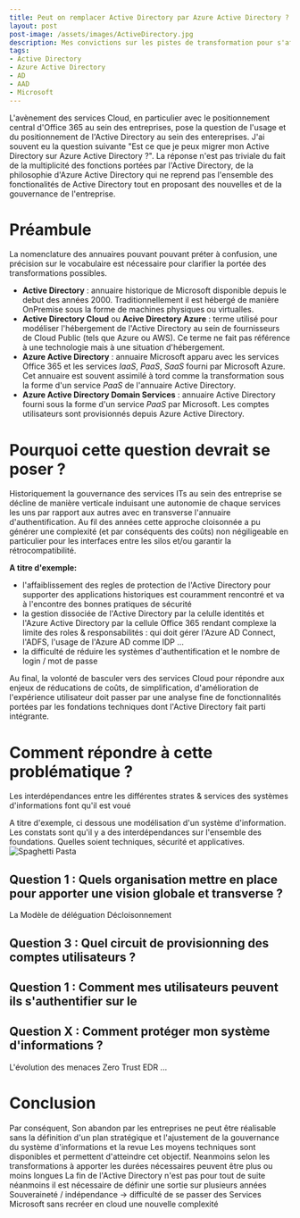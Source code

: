 ```yaml
---
title: Peut on remplacer Active Directory par Azure Active Directory ?
layout: post
post-image: /assets/images/ActiveDirectory.jpg
description: Mes convictions sur les pistes de transformation pour s'affranchir de l'Active Directory.
tags:
- Active Directory
- Azure Active Directory
- AD
- AAD
- Microsoft
---
```

L'avènement des services Cloud, en particulier avec le positionnement central d'Office 365 au sein des entreprises, pose la question de l'usage et du positionnement de l'Active Directory au sein des entereprises.
J'ai souvent eu la question suivante "Est ce que je peux migrer mon Active Directory sur Azure Active Directory ?". La réponse n'est pas triviale du fait de la multiplicité des fonctions portées par l'Active Directory, de la philosophie d'Azure Active Directory qui ne reprend pas l'ensemble des fonctionalités de Active Directory tout en proposant des nouvelles et de la gouvernance de l'entreprise.

# Préambule

La nomenclature des annuaires pouvant pouvant préter à confusion, une précision sur le vocabulaire est nécessaire pour clarifier la portée des transformations possibles.

* **Active Directory** : annuaire historique de Microsoft disponible depuis le debut des années 2000. Traditionnellement il est hébergé de manière OnPremise sous la forme de machines physiques ou virtualles.
* **Active Directory Cloud** ou **Acive Directory Azure** : terme utilisé pour modéliser l'hébergement de l'Active Directory au sein de fournisseurs de Cloud Public (tels que Azure ou AWS). Ce terme ne fait pas référence à une technologie mais à une situation d'hébergement.
* **Azure Active Directory** : annuaire Microsoft apparu avec les services Office 365 et les services *IaaS*, *PaaS*, *SaaS* fourni par Microsoft Azure. Cet annuaire est souvent assimilé à tord comme la transformation sous la forme d'un service *PaaS* de l'annuaire Active Directory.
* **Azure Active Directory Domain Services** : annuaire Active Directory fourni sous la forme d'un service *PaaS* par Microsoft. Les comptes utilisateurs sont provisionnés depuis Azure Active Directory.

# Pourquoi cette question devrait se poser ?

Historiquement la gouvernance des services ITs au sein des entreprise se décline de manière verticale induisant une autonomie de chaque services les uns par rapport aux autres avec en transverse l'annuaire d'authentification. Au fil des années cette approche cloisonnée a pu générer une complexité (et par conséquents des coûts) non négiligeable en particulier pour les interfaces entre les silos et/ou garantir la rétrocompatibilité. 

**A titre d'exemple:**
* l'affaiblissement des regles de protection de l'Active Directory pour supporter des applications historiques est couramment rencontré et va à l'encontre des bonnes pratiques de sécurité
* la gestion dissociée de l'Active Directory par la celulle identités et l'Azure Active Directory par la cellule Office 365 rendant complexe la limite des roles & responsabilités : qui doit gérer l'Azure AD Connect, l'ADFS, l'usage de l'Azure AD comme IDP ... 
* la difficulté de réduire les systèmes d'authentification et le nombre de login / mot de passe

Au final, la volonté de basculer vers des services Cloud pour répondre aux enjeux de réducations de coûts, de simplification, d'amélioration de l'expérience utilisateur doit passer par une analyse fine de fonctionnalités portées par les fondations techniques dont l'Active Directory fait parti intégrante.

# Comment répondre à cette problématique ?

Les interdépendances entre les différentes strates & services des systèmes d'informations font qu'il est voué 

A titre d'exemple, ci dessous une modélisation d'un système d'information. Les constats sont qu'il y a des interdépendances sur l'ensemble des foundations. Quelles soient techniques, sécurité et applicatives.
![Spaghetti Pasta](/assets/images/2021-06-01-MapEcosystème.png)



## **Question 1** : Quels organisation mettre en place pour apporter une vision globale et transverse ?




La 
Modèle de déléguation
Décloisonnement




## **Question 3** : Quel circuit de provisionning des comptes utilisateurs ?



## **Question 1** : Comment mes utilisateurs peuvent ils s'authentifier sur le 

## **Question X** : Comment protéger mon système d'informations ?

L'évolution des menaces Zero Trust EDR ...

# Conclusion

Par conséquent, Son abandon par les entreprises ne peut être réalisable sans la définition d'un plan stratégique et l'ajustement de la gouvernance du système d'informations et la revue 
Les moyens techniques sont disponibles et permettent d'atteindre cet objectif.
Neanmoins selon les transformations à apporter les durées nécessaires peuvent être plus ou moins longues
La fin de l'Active Directory n'est pas pour tout de suite néanmoins il est nécessaire de définir une sortie sur plusieurs années
Souveraineté / indépendance -> difficulté de se passer des Services Microsoft sans recréer en cloud une nouvelle complexité
